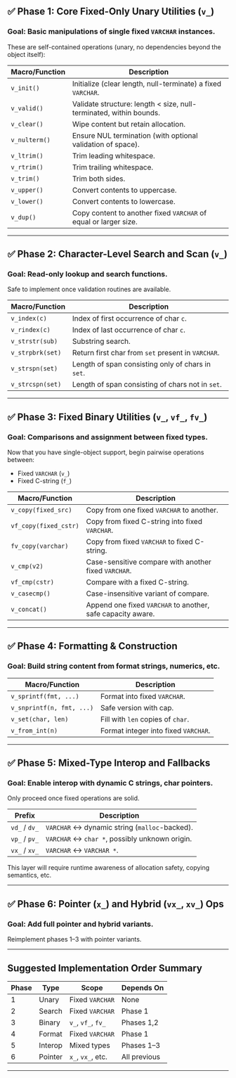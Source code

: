 ## ✅ Phase 1: Core Fixed-Only Unary Utilities (`v_`)

### Goal: Basic manipulations of single fixed `VARCHAR` instances.

These are self-contained operations (unary, no dependencies beyond the object itself):

| Macro/Function | Description                                                        |
| -------------- | ------------------------------------------------------------------ |
| `v_init()`     | Initialize (clear length, null-terminate) a fixed `VARCHAR`.       |
| `v_valid()`    | Validate structure: length < size, null-terminated, within bounds. |
| `v_clear()`    | Wipe content but retain allocation.                                |
| `v_nulterm()`  | Ensure NUL termination (with optional validation of space).        |
| `v_ltrim()`    | Trim leading whitespace.                                           |
| `v_rtrim()`    | Trim trailing whitespace.                                          |
| `v_trim()`     | Trim both sides.                                                   |
| `v_upper()`    | Convert contents to uppercase.                                     |
| `v_lower()`    | Convert contents to lowercase.                                     |
| `v_dup()`      | Copy content to another fixed `VARCHAR` of equal or larger size.   |

---

## ✅ Phase 2: Character-Level Search and Scan (`v_`)

### Goal: Read-only lookup and search functions.

Safe to implement once validation routines are available.

| Macro/Function   | Description                                        |
| ---------------- | -------------------------------------------------- |
| `v_index(c)`     | Index of first occurrence of char `c`.             |
| `v_rindex(c)`    | Index of last occurrence of char `c`.              |
| `v_strstr(sub)`  | Substring search.                                  |
| `v_strpbrk(set)` | Return first char from `set` present in `VARCHAR`. |
| `v_strspn(set)`  | Length of span consisting only of chars in `set`.  |
| `v_strcspn(set)` | Length of span consisting of chars not in `set`.   |

---

## ✅ Phase 3: Fixed Binary Utilities (`v_`, `vf_`, `fv_`)

### Goal: Comparisons and assignment between fixed types.

Now that you have single-object support, begin pairwise operations between:

* Fixed `VARCHAR` (`v_`)
* Fixed C-string (`f_`)

| Macro/Function        | Description                                                 |
| --------------------- | ----------------------------------------------------------- |
| `v_copy(fixed_src)`   | Copy from one fixed `VARCHAR` to another.                   |
| `vf_copy(fixed_cstr)` | Copy from fixed C-string into fixed `VARCHAR`.              |
| `fv_copy(varchar)`    | Copy from fixed `VARCHAR` to fixed C-string.                |
| `v_cmp(v2)`           | Case-sensitive compare with another fixed `VARCHAR`.        |
| `vf_cmp(cstr)`        | Compare with a fixed C-string.                              |
| `v_casecmp()`         | Case-insensitive variant of compare.                        |
| `v_concat()`          | Append one fixed `VARCHAR` to another, safe capacity aware. |

---

## ✅ Phase 4: Formatting & Construction

### Goal: Build string content from format strings, numerics, etc.

| Macro/Function            | Description                          |
| ------------------------- | ------------------------------------ |
| `v_sprintf(fmt, ...)`     | Format into fixed `VARCHAR`.         |
| `v_snprintf(n, fmt, ...)` | Safe version with cap.               |
| `v_set(char, len)`        | Fill with `len` copies of `char`.    |
| `v_from_int(n)`           | Format integer into fixed `VARCHAR`. |

---

## ✅ Phase 5: Mixed-Type Interop and Fallbacks

### Goal: Enable interop with dynamic C strings, char pointers.

Only proceed once fixed operations are solid.

| Prefix        | Description                                    |
| ------------- | ---------------------------------------------- |
| `vd_` / `dv_` | `VARCHAR` ↔ dynamic string (`malloc`-backed).  |
| `vp_` / `pv_` | `VARCHAR` ↔ `char *`, possibly unknown origin. |
| `vx_` / `xv_` | `VARCHAR` ↔ `VARCHAR *`.                       |

This layer will require runtime awareness of allocation safety, copying semantics, etc.

---

## ✅ Phase 6: Pointer (`x_`) and Hybrid (`vx_`, `xv_`) Ops

### Goal: Add full pointer and hybrid variants.

Reimplement phases 1–3 with pointer variants.

---

## Suggested Implementation Order Summary

| Phase | Type    | Scope              | Depends On   |
| ----- | ------- | ------------------ | ------------ |
| 1     | Unary   | Fixed `VARCHAR`    | None         |
| 2     | Search  | Fixed `VARCHAR`    | Phase 1      |
| 3     | Binary  | `v_`, `vf_`, `fv_` | Phases 1,2   |
| 4     | Format  | Fixed `VARCHAR`    | Phase 1      |
| 5     | Interop | Mixed types        | Phases 1–3   |
| 6     | Pointer | `x_`, `vx_`, etc.  | All previous |

---
